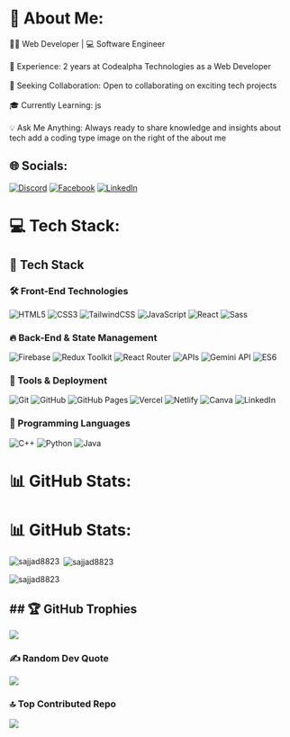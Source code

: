 # 💫 About Me:

👨‍💻 Web Developer  | 💻 Software Engineer <br><br>🔧 Experience: 2 years at Codealpha Technologies as a  Web Developer<br><br>🚀 Seeking Collaboration: Open to collaborating on exciting tech projects<br><br>🎓 Currently Learning: js <br><br>💡 Ask Me Anything: Always ready to share knowledge and insights about tech    add a coding type image on the right of the about me 

## 🌐 Socials:
[![Discord](https://img.shields.io/badge/Discord-%237289DA.svg?logo=discord&logoColor=white)](https://discord.com/channels/1341855778814034053/1341855779740848211) [![Facebook](https://img.shields.io/badge/Facebook-%231877F2.svg?logo=Facebook&logoColor=white)](https://www.facebook.com/profile.php?id=100077519214597)  [![LinkedIn](https://img.shields.io/badge/LinkedIn-%230077B5.svg?logo=linkedin&logoColor=white)](https://www.linkedin.com/in/sajjad-hussain-a77812278/) 

# 💻 Tech Stack:
## 🚀 Tech Stack  
### 🛠️ Front-End Technologies  
![HTML5](https://img.shields.io/badge/html5-%23E34F26.svg?style=for-the-badge&logo=html5&logoColor=white) ![CSS3](https://img.shields.io/badge/css3-%231572B6.svg?style=for-the-badge&logo=css3&logoColor=white) ![TailwindCSS](https://img.shields.io/badge/tailwindcss-%2338B2AC.svg?style=for-the-badge&logo=tailwind-css&logoColor=white) ![JavaScript](https://img.shields.io/badge/javascript-%23323330.svg?style=for-the-badge&logo=javascript&logoColor=%23F7DF1E) ![React](https://img.shields.io/badge/react-%2320232a.svg?style=for-the-badge&logo=react&logoColor=%2361DAFB) ![Sass](https://img.shields.io/badge/Sass-%23CC6699.svg?style=for-the-badge&logo=sass&logoColor=white)  

### 🔥 Back-End & State Management  
![Firebase](https://img.shields.io/badge/firebase-%23039BE5.svg?style=for-the-badge&logo=firebase) ![Redux Toolkit](https://img.shields.io/badge/redux%20toolkit-%23593d88.svg?style=for-the-badge&logo=redux&logoColor=white) ![React Router](https://img.shields.io/badge/React_Router-CA4245?style=for-the-badge&logo=react-router&logoColor=white) ![APIs](https://img.shields.io/badge/APIs-%23007ACC.svg?style=for-the-badge&logo=api&logoColor=white) ![Gemini API](https://img.shields.io/badge/Gemini%20API-%231572B6.svg?style=for-the-badge&logo=google&logoColor=white) ![ES6](https://img.shields.io/badge/ES6-%23F7DF1E.svg?style=for-the-badge&logo=javascript&logoColor=black)  

### 📌 Tools & Deployment  
![Git](https://img.shields.io/badge/git-%23F05033.svg?style=for-the-badge&logo=git&logoColor=white) ![GitHub](https://img.shields.io/badge/github-%23121011.svg?style=for-the-badge&logo=github&logoColor=white) ![GitHub Pages](https://img.shields.io/badge/github%20pages-121013?style=for-the-badge&logo=github&logoColor=white) ![Vercel](https://img.shields.io/badge/vercel-%23000000.svg?style=for-the-badge&logo=vercel&logoColor=white) ![Netlify](https://img.shields.io/badge/netlify-%23000000.svg?style=for-the-badge&logo=netlify&logoColor=#00C7B7) ![Canva](https://img.shields.io/badge/Canva-%2300C4CC.svg?style=for-the-badge&logo=Canva&logoColor=white) ![LinkedIn](https://img.shields.io/badge/LinkedIn-%230077B5.svg?style=for-the-badge&logo=linkedin&logoColor=white)  

### 🎯 Programming Languages  
![C++](https://img.shields.io/badge/C%2B%2B-%2300599C.svg?style=for-the-badge&logo=c%2B%2B&logoColor=white) ![Python](https://img.shields.io/badge/python-3670A0?style=for-the-badge&logo=python&logoColor=ffdd54) ![Java](https://img.shields.io/badge/java-%23ED8B00.svg?style=for-the-badge&logo=java&logoColor=white)  


# 📊 GitHub Stats:

# 📊 GitHub Stats:
<p>
  <img align="left" src="https://github-readme-stats.vercel.app/api/top-langs/?username=sajjad8823&theme=dark&hide_border=false&include_all_commits=true&count_private=true&layout=compact" alt="sajjad8823" />
</p>

<p>&nbsp;<img align="center" src="https://github-readme-stats.vercel.app/api?username=sajjad8823&theme=dark&hide_border=false&include_all_commits=true&count_private=true" alt="sajjad8823" /></p>

<p><img align="center" src="https://github-readme-streak-stats.herokuapp.com/?user=sajjad8823&theme=dark&hide_border=false" alt="sajjad8823" /></p>


## ## 🏆 GitHub Trophies
![](https://github-profile-trophy.vercel.app/?username=sajjad8823&theme=dark&no-frame=false&no-bg=true&margin-w=4)

### ✍️ Random Dev Quote
![](https://quotes-github-readme.vercel.app/api?type=horizontal&theme=radical)

### 🔝 Top Contributed Repo
![](https://github-contributor-stats.vercel.app/api?username=sajjad8823&limit=5&theme=dark&combine_all_yearly_contributions=true)



<!-- Proudly created with GPRM ( https://gprm.itsvg.in ) -->
